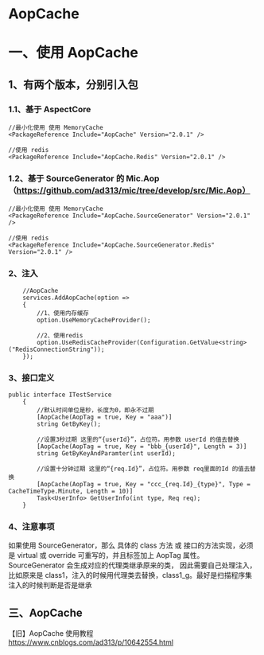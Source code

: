 # AopCache

# 一、使用 AopCache
## 1、有两个版本，分别引入包
### 1.1、基于 AspectCore
    //最小化使用 使用 MemoryCache
    <PackageReference Include="AopCache" Version="2.0.1" />
    
    //使用 redis
    <PackageReference Include="AopCache.Redis" Version="2.0.1" />
    
### 1.2、基于 SourceGenerator 的 Mic.Aop（https://github.com/ad313/mic/tree/develop/src/Mic.Aop）
    //最小化使用 使用 MemoryCache
    <PackageReference Include="AopCache.SourceGenerator" Version="2.0.1" />
    
    //使用 redis
    <PackageReference Include="AopCache.SourceGenerator.Redis" Version="2.0.1" />

### 2、注入
```
    //AopCache
    services.AddAopCache(option =>
    {
        //1、使用内存缓存
        option.UseMemoryCacheProvider();
   
        //2、使用redis
        option.UseRedisCacheProvider(Configuration.GetValue<string>("RedisConnectionString"));   
    });
```

### 3、接口定义

```
public interface ITestService
    {
        //默认时间单位是秒，长度为0，即永不过期
        [AopCache(AopTag = true, Key = "aaa")]
        string GetByKey();

        //设置3秒过期 这里的“{userId}”，占位符。用参数 userId 的值去替换
        [AopCache(AopTag = true, Key = "bbb_{userId}", Length = 3)]
        string GetByKeyAndParamter(int userId);

        //设置十分钟过期 这里的“{req.Id}”，占位符。用参数 req里面的Id 的值去替换
        [AopCache(AopTag = true, Key = "ccc_{req.Id}_{type}", Type = CacheTimeType.Minute, Length = 10)]
        Task<UserInfo> GetUserInfo(int type, Req req);
    }

```

### 4、注意事项
如果使用 SourceGenerator，那么 具体的 class 方法 或 接口的方法实现，必须是 virtual 或 override 可重写的，并且标签加上 AopTag 属性。SourceGenerator 会生成对应的代理类继承原来的类，
因此需要自己处理注入，比如原来是 class1，注入的时候用代理类去替换，class1_g。最好是扫描程序集注入的时候判断是否是继承


## 三、AopCache
【旧】AopCache 使用教程 https://www.cnblogs.com/ad313/p/10642554.html
